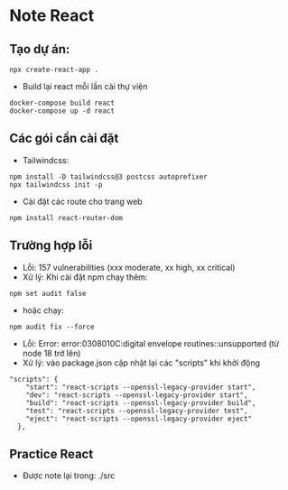 # Note React
## Tạo dự án: 
```
npx create-react-app .
```
- Build lại react mỗi lần cài thự viện
```
docker-compose build react
docker-compose up -d react
```

## Các gói cần cài đặt
- Tailwindcss:
```
npm install -D tailwindcss@3 postcss autoprefixer
npx tailwindcss init -p
```
- Cài đặt các route cho trang web
```
npm install react-router-dom
```

## Trường hợp lỗi
- Lỗi: 157 vulnerabilities (xxx moderate, xx high, xx critical)
- Xử lý: Khi cài đặt npm chạy thêm:
```
npm set audit false
```
- hoặc chạy: 
```
npm audit fix --force
```
- Lỗi: Error: error:0308010C:digital envelope routines::unsupported (từ node 18 trở lên)
- Xử lý: vào package.json cập nhật lại các "scripts" khi khởi động
```
"scripts": {
    "start": "react-scripts --openssl-legacy-provider start",
    "dev": "react-scripts --openssl-legacy-provider start",
    "build": "react-scripts --openssl-legacy-provider build",
    "test": "react-scripts --openssl-legacy-provider test",
    "eject": "react-scripts --openssl-legacy-provider eject"
  },
```

## Practice React
- Được note lại trong: ./src
